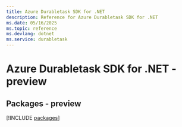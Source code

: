 ```yaml
---
title: Azure Durabletask SDK for .NET
description: Reference for Azure Durabletask SDK for .NET
ms.date: 05/16/2025
ms.topic: reference
ms.devlang: dotnet
ms.service: durabletask
---
```

# Azure Durabletask SDK for .NET - preview
## Packages - preview
[!INCLUDE [packages](durabletask-index.md)]